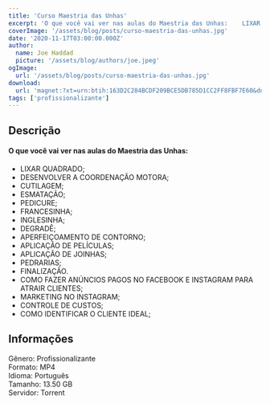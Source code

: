 ```yaml
---
title: 'Curso Maestria das Unhas'
excerpt: 'O que você vai ver nas aulas do Maestria das Unhas:    LIXAR QUADRADO;  DESENVOLVER A COORDENAÇÃO MOTORA;  CUTILAGEM;  ESMATAÇÃO;  PEDICURE;  FRANCESINHA;  INGLESINHA;  DEGRADÊ;  APERFEIÇOAMENTO DE CONTORNO;'
coverImage: '/assets/blog/posts/curso-maestria-das-unhas.jpg'
date: '2020-11-17T03:00:00.000Z'
author:
  name: Joe Haddad
  picture: '/assets/blog/authors/joe.jpeg'
ogImage:
  url: '/assets/blog/posts/curso-maestria-das-unhas.jpg'
download:
  url: 'magnet:?xt=urn:btih:163D2C284BCDF209BCE5DB785D1CC2FF8FBF7E60&dn=Curso%20Maestria%20Das%20Unhas%20-%20Graziela%20Brum&tr=udp%3a%2f%2ftracker.openbittorrent.com%3a1337%2fannounce&tr=udp%3a%2f%2ftracker.opentrackr.org%3a1337%2fannounce'
tags: ['profissionalizante']
---
```

<h2>Descrição</h2>
<p></p><h4><strong>O que você vai ver nas aulas do Maestria das Unhas:</strong></h4><ul><li>LIXAR QUADRADO;</li><li>DESENVOLVER A COORDENAÇÃO MOTORA;</li><li>CUTILAGEM;</li><li>ESMATAÇÃO;</li><li>PEDICURE;</li><li>FRANCESINHA;</li><li>INGLESINHA;</li><li>DEGRADÊ;</li><li>APERFEIÇOAMENTO DE CONTORNO;</li><li>APLICAÇÃO DE PELÍCULAS;</li><li>APLICAÇÃO DE JOINHAS;</li><li>PEDRARIAS;</li><li>FINALIZAÇÃO.</li><li>COMO FAZER ANÚNCIOS PAGOS NO FACEBOOK E INSTAGRAM PARA ATRAIR CLIENTES;</li><li>MARKETING NO INSTAGRAM;</li><li>CONTROLE DE CUSTOS;</li><li>COMO IDENTIFICAR O CLIENTE IDEAL;</li></ul><h2>Informações</h2><p>Gênero: Profissionalizante<br/>Formato: MP4<br/>Idioma: Português<br/>Tamanho: 13.50 GB<br/>Servidor: Torrent</p>